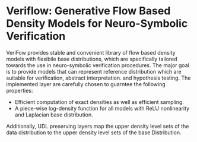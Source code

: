 # Veriflow: Generative Flow Based Density Models for Neuro-Symbolic Verification
VeriFow provides stable and convenient library of flow based density models with flexibile base distributions, 
which are specifically tailored towards the use in neuro-symbolic verification procedures. The major goal is to
provide models that can represent reference distribution which are suitable for verification, 
abstract interpretation. and hypothesis testing.
The implemented layer are carefully chosen to guarntee the following properties:

- Efficient computation of exact densities as well as efficient sampling.
-  A piece-wise log-density function for all models with ReLU nonlinearity and Laplacian base distribution.

Additionally, UDL preserving layers map the upper density level sets of the data distribution to the upper density level sets
of the base Distribution.





